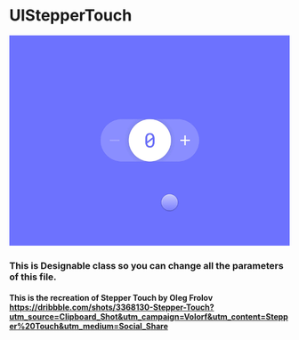 # UIStepperTouch

![UIStepperTouch](/UIStepperTouch.gif)


### This is Designable class so you can change all the parameters of this file.


#### This is the recreation of Stepper Touch by Oleg Frolov https://dribbble.com/shots/3368130-Stepper-Touch?utm_source=Clipboard_Shot&utm_campaign=Volorf&utm_content=Stepper%20Touch&utm_medium=Social_Share




